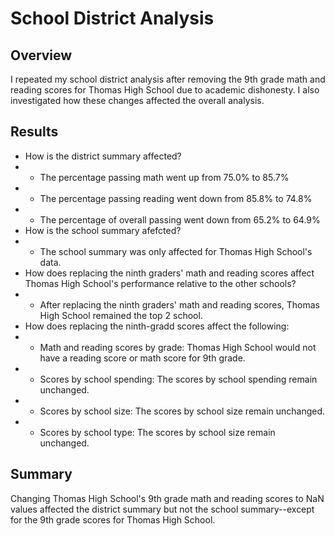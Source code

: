 # School District Analysis

## Overview
I repeated my school district analysis after removing the 9th grade math and reading scores for Thomas High School due to academic dishonesty.  I also investigated how these changes affected the overall analysis.

## Results
- How is the district summary affected?
- - The percentage passing math went up from 75.0% to 85.7%
- - The percentage passing reading went down from 85.8% to 74.8%
- - The percentage of overall passing went down from 65.2% to 64.9%
- How is the school summary afefcted?
- - The school summary was only affected for Thomas High School's data.
- How does replacing the ninth graders' math and reading scores affect Thomas High School's performance relative to the other schools?
- - After replacing the ninth graders' math and reading scores, Thomas High School remained the top 2 school.
- How does replacing the ninth-gradd scores affect the following:
- - Math and reading scores by grade: Thomas High School would not have a reading score or math score for 9th grade.
- - Scores by school spending: The scores by school spending remain unchanged.
- - Scores by school size: The scores by school size remain unchanged.
- - Scores by school type: The scores by school size remain unchanged.

## Summary
Changing Thomas High School's 9th grade math and reading scores to NaN values affected the district summary but not the school summary--except for the 9th grade scores for Thomas High School.
